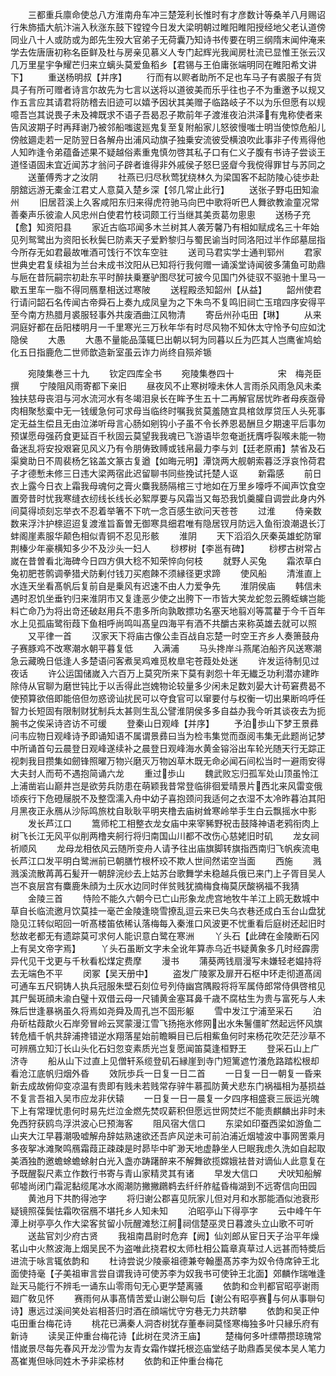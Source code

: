 <!-- { "loadSidebar": true } -->
　　三都重兵廪命使总八方淮南舟车冲三楚笼利长惟时有才彦数计等桑羊八月赐诏行朱斾插大航汴湍入秋涨东鼓下镗镗今日发大梁明朝过睢阳睢阳授经地父老认道傍同业八十人或防或为郎先生殁大官弟子无荷囊乃知诗书传要在明三纲隋末闻仲淹来学去佐唐唐初称名臣鲜及杜与房亲见慕义人专门起辉光我闻房杜流已显惟王张云汉几万里星宇争耀芒归来立螭头莫爱鱼稻乡【君锡与王伯庸张端明同在睢阳希文讲下】
　　重送杨明叔【并序】
　　行而有以赆者助所不足也车马子有裘服子有货具子有所可赠者诗言尔故先为七言以送将以道彼美而乐乎往也子不为重邀予以规又作五言应其请君将防稽去旧迹可以嬉予因状其美赠子临路岐子不以为乐但愿有以规噫吾岂其说畏子未及裨既求不语子吾曷忍子欺前年子渡淮夜泊洪泽有鬼称使者来告风波期子时再拜谢乃被邻船嗤逡廵鬼复至复附船家儿怒彼慢嗤士明当使惊危船儿傍舷廽走若一足防翌日各解舟出浦风动旗子独乗安流彼受横浪吹此事非子传焉得他人知昨逢令弟蕴备述果不疑越俗素重鬼慎勿啓其私子口有仁义子腹有书诗子尝谈王道怪语固未宜近闻苏才翁问子辟者谁得非外戚侯子怒巳竖睂今我傥得罪甘与苏同之
　　送董傅秀才之汝阴
　　社燕已归尽秋莺犹绕林久为梁国客不起防陵心徒歩赴朋舘远游无橐金江君丈人意莫入楚乡深【邻几常止此行】
　　送张子野屯田知渝州
　　旧居苕溪上久客咸阳东归来得虎符驰马向巴中歌将听巴人舞欲教渝童况常善秦声乐彼渝人风忠州白使君竹枝词颇工行当继其美贡葛勿悤悤
　　送杨子充【愈】知资阳县
　　家近古临邛闻多木兰树其人袭芳馨乃有相如赋成名三十年始见列鸳鹭出为资阳长秋鬓巳防素天子爱黔黎归与蜀民谕当时同洛阳过半作邱墓屈指今所存无如君最故唯酒可饯行不饮车空驻
　　送司马君实学士通判郓州
　　君家世典史君复续祖为兰台未成书汶阳从已知将行我何赠一诵溪堂诗闻彼多蒲鱼可助鼎与巵在昔阮嗣宗初赴东平时醉扶乗蹇驴图尽犹可披今见国门外徒驭不驱驰十里马一歇五里车一脂不得同鴈羣相送过寒陂
　　送程殿丞知韶州【从益】
　　韶州使君行请问韶石名传闻古帝舜石上奏九成凤皇为之下朱鸟不复鸣旧祠亡玉琯四序安得平至今南方热腊月裘服轻事外共废酒曲江风物清
　　寄岳州孙屯田【琳】
　　从来洞庭好都在岳阳楼明月一千里寒光三万秋年华有时尽风物不知休太守怜予句应如沈隐侯
　　大愚
　　大愚不量能品藻辄巳出朝以轲为同暮以丘为匹其人岂鹰雀鸠蛤化五日指鹿危二世师歆造新室虽云诈力尚终自殒斧锧



　　宛陵集巻三十九
　　钦定四库全书
　　宛陵集巻四十　　　　　宋　梅尧臣　撰
　　宁陵阻风雨寄都下亲旧
　　昼夜风不止寒树嚎未休人言雨杀风雨急风未柔独扶慈母丧泪与河水流河水有冬竭泪泉长在眸予生五十二再解官居忧昨者母疾亟骨肉相聚愁槖中无一钱缓急何可求母当临终时嘱我贫莫羞随宜具棺敛厚贷压人头死事定无益生偿且无由泣涕听母言心肠如剜钩小子虽不令长养恩曷酬旦夕期速平后事勿预谋愿母强药食更延百千秋固云莫望我我魂已飞游语毕忽奄逝抚膺呼裂喉未能一物备迷乱将安投艰窘见风义乃有令朋俦致赙或钱帛最力李与刘【廷老原甫】禁省及石渠奠助日不周裴杨乞铭盖文篆古复遒【如晦元明】潭饶两大舰朝索暮泛浮哀怜荷君子才德慙未修三日违大梁两宿此迟留聊书同些挽试托楚人讴
　　新霜感
　　前日衣上露今日衣上霜我母魂何之膏火麋我肠隔棺三寸地如在万里乡嚎呼不闻声饮食空置旁昔时忧我寒缝衣纫线长线长必絮厚要与风霜当又每恐我饥羹臛自调尝此身内外间莫得顷刻忘举衣不忍着举箸不下吭一念百感生欲问天苍苍
　　过淮
　　侍亲数数来浮汴护榇迢迢复渡淮旨畜曽无御寒具细君唯有隐居钗月防远入鱼衔浪潮退长汀蚌阁崖素服华颠色相似青铜不忍见形骸
　　淮阴
　　天下滔滔久厌秦英雄蛇防窜荆榛少年豪横知多少不及沙头一妇人
　　桫椤树【李邕有碑】
　　桫椤古树常占嵗在昔曽看北海碑今日四方俱大稔不知荣悴向何枝
　　就野人买兔
　　霜浓草白兔初肥苍鹘调拳猎犬防剰付钱刀买庖餗不须縁径更求蹄
　　使风船
　　清淮直上水连天坐看髙帆后复前自是乗风有迟速不由人力爱争先
　　淮阴侯庙
　　韩信未遇时忍饥坐垂钓归来淮阴市又复逢恶少使之出胯下一市皆大笑龙蛇忽云腾蛭螾岂能料亡命乃为将出竒还破赵用兵不患多所向孰敢摽功名塞天地翦刈等蒿藋于今千百年水上见孤庙鹭衔葭下鱼相呼尚鸣叫髙皇四海平有酒不共釂古来称英雄去就可以照
　　又平律一首
　　汉家天下将庙古像公圭百战自忘楚一时空王齐乡人奏箫鼓舟子赛豚鸡不改寒潮水朝平暮复低
　　入满浦
　　马头搀岸斗燕尾泊船齐风送寒潮急云藏晩日低逢人多楚语问客煮吴鸡难觅枚臯宅苍葭处处迷
　　许发运待制见过夜话
　　许公运国储嵗入六百万上莫究所来下莫有剥怨十年无纎乏功利潜亦建昨除侍从官聊为磨世钝比于以舌得此岂媿物论较量多少闲未足数刘晏大计苟窘费曷不使预算欲倍即能倍但勿惑谤讪扰民可以夺食官可以窜要付与权衡一切出果断呜呼任智力长短固有限制财犹制兵太甚则生乱公譬淮阴侯多多自益办我今听其谈夜去为扼腕书之俟采诗咨访不可缓
　　登秦山日观峰【并序】
　　予泊歩山下梦王景彞问韦应物日观峰诗予即诵知语不属谓景彞曰当为检韦集觉而亟阅韦集无此题尚记梦中所诵首句云晨登日观峰遂续补之晨登日观峰海水黄金镕浴出车轮光随天行无踪正视刺我目攒集如劒锋照曜万物兴磨灭万物凶草木既无命必闻石间松当时一避雨安得大夫封人而苟不遇抱简诵六龙
　　重过歩山
　　魏武败忘归孤军处山顶虽怜江上浦凿岩山巅井岂是欲劳兵防患在萌颖我昔常登临徘徊爱晴景片西北来风雷变俄顷疾行下危磴屦脱不及整霑濡入舟中幼子喜抱颈问我适何之衣湿不太冷昨暮泊其阳月黑夜正永鴈从沙际鸣旅枕自耿耿平明夹橹去庙树耸寒岭举手生白云飘摇水中影
　　发长芦江口
　　篙师柁工相整衣龙女庙中来宰豨野祝击鼓降神语老鸦衔肉上树飞长江无风平似削两橹夹舸行将归南国山川都不改伤心慈姥旧时矶
　　龙女祠祈顺风
　　龙母龙相依风云随所变舟人请予往出庙旗脚转旗指西南归飞帆疾流电长芦江口发平明白鹭洲前已朝膳竹根杯珓不欺人世间然诺空当面
　　西施
　　溅溅溪流散苒苒石髪开一朝辞浣纱去上姑苏台歌舞学未稳越兵俄已来门上子胥目吴人岂不哀层宫有麋鹿朱顔为土灰水边同时伴贫贱犹摘梅食梅莫厌酸祸福不我猜
　　金陵三首
　　恃险不能久六朝今已亡山形象龙虎宫地牧牛羊江上鸥无数城中草自长临流邀月饮莫挂一毫芒金陵逢晓雪撩乱逗云来已失乌衣巷还成白玉台山盘犹隐见江转似昭回一听髙楼笛依稀认落梅每入秦淮口风波更不忧重看后庭树还起旧时愁故老都无有遗踪莫可求何人能识意白鹭在寒洲
　　丫头石【此碑在金陵断石冈上有吴文帝字焉】
　　丫头石虽断文字未全讹年算赤乌近书疑黄象多几时经霹雳异代见干戈更与千秋看松煤定费摩
　　漫书
　　蒲葵两钱扇漫写未嫌轻老媪持将去无端色不平
　　闵冢【吴天册中】
　　盗发广陵冢及扉开石枢中环走彻道髙阔可通车五尺铜铸人执兵冠服朱壁石刻位号列侍幽宫隅殿将将军属侍郎常侍俱啓棺见其尸鬓斑顔未渝白璧十双借云母一尺铺黄金塞耳鼻千歳不腐枯生为贵与富死与人未殊后世逢暴祸虽久将焉如尧舜及周孔岂不固形躯
　　雪中发江宁浦至采石
　　泊舟斫枯葭歊火石岸旁冒岭云冥蒙漫江雪飞扬拖氷修网出水朱鬐僵旷然起远怀风旗转危樯千帆共辞浦搀错逆水翔落星始前瞻瞬目已后相鮆鱼何时来杨花吹茫茫沙草不可辨鴈立知汀长山头化石妇忽变素质光岂复愿闻笛莫逢桓野王
　　登采石山上广济寺
　　船从山下过直上见僧轩系缆登矶石縁崖到寺门短篱遮竹瀁危路踏松根却看沧江底帆归烟外昏
　　效阮歩兵一日复一日二首
　　一日复一日一朝复一昏来新去成故俯仰变凉温有贵即有贱未若贱常存骍牛慕孤防黄犬悲东门祸福相为基损益不复言吾祖入吴市应龙非伏辕
　　一日复一日一晨复一夕四序相盛衰三辰运光魄下上有常理忧患何时易先烂泣金燃先焚叹薪积但愿远世网焚烂不能责麒麟出非时未免西狩获鸥鸟浮洪波心巳预海客
　　阻风宿大信口
　　东梁如印蚕西梁如游鱼二山夹大江早暮潮吸嘘解舟辞姑熟速欲还吾庐风逆未可前泊浦近烟墟波中事网罟乘月多夜挐冰滩聚鸣鴈霜葭正疎疎是时昴毕中旷渺天地虚静坐人巳眠我虑久洗如自起取美酒独酌邀蟾蜍蟾蜍射白光入盏亦踌躇醉来不解舞欲揽嫦娥袪昔对谪仙人此意复在予既醒裂尺素立作数行书寄与青山家精灵其有诸
　　早发大信口
　　犬吠知船解邨墟尚闭门霜泥黏缆尾冰水阁潮防撇撇鸊鹈去纤纤舴艋昏梅湖到不远寄信向田园
　　黄池月下共酌得池字
　　将归谢公郡喜见阮家儿但对月和水那能酒似池衰形疑镜照葆鬓怯霜吹宿鴈不堪托乡人知未知
　　泊昭亭山下得亭字
　　云中峰午午潭上树亭亭久作大梁客贫留小阮醒滩愁江舸祠信楚巫灵日暮渡头立山歌不可听
　　送盐官刘少府古贤
　　我祖南昌尉时危弃【阙】仙刘郎从宦日天子治平年燥茗山中火熬波海上烟吴民不为盗唯此挠君权太师杜相公篇章真草过人远甚而特奬后进流于咏言辄依韵和
　　杜诗尝说少陵豪祖德兼夸翰墨髙苏李为奴令侍席钟王北面使持毫【子美祖审言尝自谓我诗可使苏李为奴我书可使钟王北面】郊麟作瑞唯逢趾天马能行不辨毛一诵东山零雨句无心更学楚离骚
　　依韵和佥判都官昭亭谢雨廻广敎见怀
　　赛雨何从事髙情苦爱山谢公聨句后【谢公有昭亭赛与何从事聨句诗】惠远过溪间笑处岩相荅归时酒在顔端忧守穷巷无力共跻攀
　　依韵和吴正仲屯田重台梅花诗
　　桃花已满秦人洞杏树犹存董奉祠莫怪寒梅独多叶只縁乐府有新诗
　　读吴正仲重台梅花诗【此树在灵济王庙】
　　楚梅何多叶缥蔕攒琼瑰常惜嵗景尽每先春风开龙沙雪为友青女霜作媒托根迩庙堂结子助鼎鼒吴侯本吴人笔力髙崔嵬但咏同姓木予非梁栋材
　　依韵和正仲重台梅花
